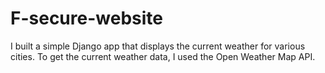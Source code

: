 # F-secure-website
I built a simple Django app that displays the current weather for various cities. To get the current weather data, I used the Open Weather Map API.
